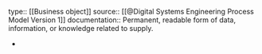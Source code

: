 type:: [[Business object]]
source:: [[@Digital Systems Engineering Process Model Version 1]]
documentation:: Permanent, readable form of data, information, or knowledge related to supply.

-